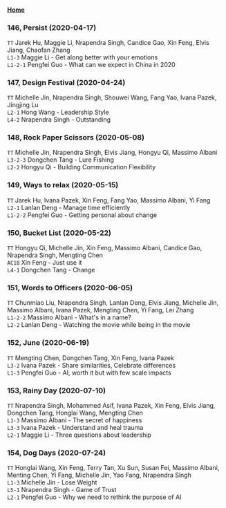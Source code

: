 #### [Home](https://eshtmc.github.io/)    

### 146, Persist (2020-04-17)
`TT`  Jarek Hu, Maggie Li, Nrapendra Singh, Candice Gao, Xin Feng, Elvis Jiang, Chaofan Zhang    
`L1-3` Maggie Li - Get along better with your emotions   
`L1-2-1` Pengfei Guo - What can we expect in China in 2020   

### 147, Design Festival (2020-04-24)
`TT` Michelle Jin, Nrapendra Singh, Shouwei Wang, Fang Yao, Ivana Pazek, Jingjing Lu   
`L2-1` Hong Wang - Leadership Style   
`L4-2` Nrapendra Singh - Outstanding   

### 148, Rock Paper Scissors (2020-05-08)
`TT` Michelle Jin, Nrapendra Singh, Elvis Jiang, Hongyu Qi, Massimo Albani    
`L3-2-3` Dongchen Tang - Lure Fishing   
`L2-2` Hongyu Qi - Building Communication Flexibility   

### 149, Ways to relax (2020-05-15)
`TT` Jarek Hu, Ivana Pazek, Xin Feng, Fang Yao, Massimo Albani, Yi Fang    
`L2-1` Lanlan Deng - Manage time efficiently   
`L1-2-2` Pengfei Guo - Getting personal about change   

### 150, Bucket List (2020-05-22)
`TT` Hongyu Qi, Michelle Jin, Xin Feng, Massimo Albani, Candice Gao, Nrapendra Singh, Mengting Chen     
`AC18` Xin Feng - Just use it   
`L4-1` Dongchen Tang - Change    

### 151, Words to Officers (2020-06-05)
`TT` Chunmiao Liu, Nrapendra Singh, Lanlan Deng, Elvis Jiang, Michelle Jin, Massimo Albani, Ivana Pazek, Mengting Chen, Yi Fang, Lei Zhang   
`L1-2-2` Massimo Albani - What's in a name?    
`L2-2` Lanlan Deng - Watching the movie while being in the movie   

### 152, June (2020-06-19)
`TT` Mengting Chen, Dongchen Tang, Xin Feng, Ivana Pazek       
`L3-2` Ivana Pazek - Share similarities, Celebrate differences   
`L1-3` Pengfei Guo - AI, worth it but with few scale impacts      

### 153, Rainy Day (2020-07-10)
`TT` Nrapendra Singh, Mohammed Asif, Ivana Pazek, Xin Feng, Elvis Jiang, Dongchen Tang, Honglai Wang, Mengting Chen   
`L1-3` Massimo Albani - The secret of happiness   
`L3-3` Ivana Pazek - Understand and heal trauma   
`L2-1` Maggie Li - Three questions about leadership   

### 154, Dog Days (2020-07-24)
`TT` Honglai Wang, Xin Feng, Terry Tan, Xu Sun, Susan Fei, Massimo Albani, Menting Chen, Yi Fang, Michelle Jin, Yao Fang, Nrapendra Singh   
`L1-3` Michelle Jin - Lose Weight    
`L5-1` Nrapendra Singh - Game of Trust   
`L2-1` Pengfei Guo - Why we need to rethink the purpose of AI   